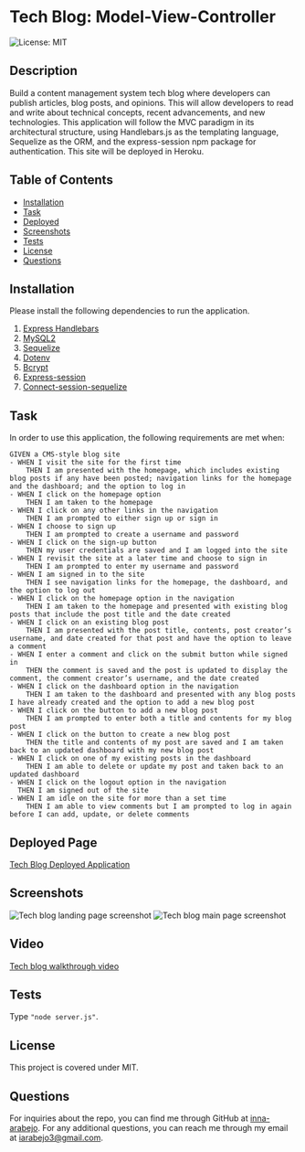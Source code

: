 # Tech Blog: Model-View-Controller

![License: MIT](https://img.shields.io/badge/License-MIT-yellow.svg)

## Description
 Build a content management system tech blog where developers can publish articles, blog posts, and opinions. This will allow developers to read and write about technical concepts, recent advancements, and new technologies. This application will follow the MVC paradigm in its architectural structure, using Handlebars.js as the templating language, Sequelize as the ORM, and the express-session npm package for authentication. This site will be deployed in Heroku.

## Table of Contents
* [Installation](#installation)
* [Task](#task)
* [Deployed](#deployed)
* [Screenshots](#screenshots)
* [Tests](#tests)
* [License](#license)
* [Questions](#questions)

## Installation
Please install the following dependencies to run the application. 
1. [Express Handlebars](https://www.npmjs.com/package/express-handlebars)
2. [MySQL2](https://www.npmjs.com/package/mysql2)
3. [Sequelize](https://www.npmjs.com/package/sequelize)
4. [Dotenv](https://www.npmjs.com/package/dotenv)
5. [Bcrypt](https://www.npmjs.com/package/bcrypt)
6. [Express-session](https://www.npmjs.com/package/express-session)
7. [Connect-session-sequelize](https://www.npmjs.com/package/connect-session-sequelize)

## Task
In order to use this application, the following requirements are met when:
```
GIVEN a CMS-style blog site
- WHEN I visit the site for the first time
    THEN I am presented with the homepage, which includes existing blog posts if any have been posted; navigation links for the homepage and the dashboard; and the option to log in
- WHEN I click on the homepage option
    THEN I am taken to the homepage
- WHEN I click on any other links in the navigation
    THEN I am prompted to either sign up or sign in
- WHEN I choose to sign up
    THEN I am prompted to create a username and password
- WHEN I click on the sign-up button
    THEN my user credentials are saved and I am logged into the site
- WHEN I revisit the site at a later time and choose to sign in
    THEN I am prompted to enter my username and password
- WHEN I am signed in to the site
    THEN I see navigation links for the homepage, the dashboard, and the option to log out
- WHEN I click on the homepage option in the navigation
    THEN I am taken to the homepage and presented with existing blog posts that include the post title and the date created
- WHEN I click on an existing blog post
    THEN I am presented with the post title, contents, post creator’s username, and date created for that post and have the option to leave a comment
- WHEN I enter a comment and click on the submit button while signed in
    THEN the comment is saved and the post is updated to display the comment, the comment creator’s username, and the date created
- WHEN I click on the dashboard option in the navigation
    THEN I am taken to the dashboard and presented with any blog posts I have already created and the option to add a new blog post
- WHEN I click on the button to add a new blog post
    THEN I am prompted to enter both a title and contents for my blog post
- WHEN I click on the button to create a new blog post
    THEN the title and contents of my post are saved and I am taken back to an updated dashboard with my new blog post
- WHEN I click on one of my existing posts in the dashboard
    THEN I am able to delete or update my post and taken back to an updated dashboard
- WHEN I click on the logout option in the navigation
  THEN I am signed out of the site
- WHEN I am idle on the site for more than a set time
    THEN I am able to view comments but I am prompted to log in again before I can add, update, or delete comments
```

## Deployed Page
[Tech Blog Deployed Application]()

## Screenshots
![Tech blog landing page screenshot]()
![Tech blog main page screenshot]()

## Video
[Tech blog walkthrough video]()

## Tests
Type `"node server.js"`.


## License
 This project is covered under MIT.

## Questions
For inquiries about the repo, you can find me through GitHub at [inna-arabejo](https://github.com/inna-arabejo). 
For any additional questions, you can reach me through my email at [iarabejo3@gmail.com](mailto:iarabejo3@gmail.com).